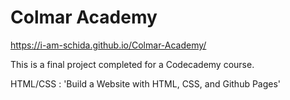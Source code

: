 # Colmar Academy
https://i-am-schida.github.io/Colmar-Academy/

This is a final project completed for a Codecademy course.

HTML/CSS : 'Build a Website with HTML, CSS, and Github Pages'
